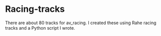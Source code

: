 # Racing-tracks
There are about 80 tracks for av_racing. I created these using Rahe racing tracks and a Python script I wrote.
